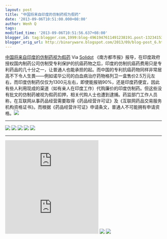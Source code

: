 ```yaml
---
layout: post
title: "中国将来自印度的仿制药视为假药"
date: '2013-09-06T10:51:00.000+08:00'
author: Wenh Q
tags:
modified_time: '2013-09-06T10:51:56.637+08:00'
blogger_id: tag:blogger.com,1999:blog-4961947611491238191.post-132341532901906815
blogger_orig_url: http://binaryware.blogspot.com/2013/09/blog-post_6.html
---
```

[
中国将来自印度的仿制药视为假药](http://solidot.org.feedsportal.com/c/33236/f/556826/s/30d1b13b/sc/24/l/0L0Ssolidot0Borg0Cstory0Dsid0F36323/story01.htm)
Via [Solidot](http://www.solidot.org/)
《南方都市报》报导，在印度政府授权国内制药公司仿制受专利保护的抗癌药物之后，印度的仿制抗癌药费用只是专利药品的几十分之一，让普通人也能承担的起。而中国的专利抗癌药物同样非常居高不下令人生畏——例如诺华公司的白血病治疗药物格列卫一盒售价2.5万元左右，而印度仿制药仅仅为1300元左右，即使能报销90%，还是印度药便宜，因此有些人利用现成的渠道（如有亲人在印度工作）代购廉价的印度仿制药。但这些没有批文的仿制药被视为假药扣押，相关代购人士也遭到逮捕。药监部门工作人员称，在互联网从事药品经营需要取得《药品经营许可证》及《互联网药品交易服务机构资格证书》。而根据《药品经营许可证》申请条文，普通人不可能拥有申请资格。![](http://solidot.org.feedsportal.com/c/33236/f/556826/s/30d1%20%20%20b13b/sc/24/mf.gif)
  --------------------------------------------------------------------------------------------------------------------------------------------------------------------------------------------------------------------------------------------------------------------------------------------------------------------------------------------------------------------------------------------------------------------------------------------------------------------------------------------------------------------------------------------------------------------------------------------------------------------------------------------------------------------------------------------------------------------------------------------------------------------------------------------------------------------------------------------------------------------------------------------------------------------------------------------------------------------------------------------------------------------------------------------------------------------------------------------------------------------------------------------------------------------------------------------------------------------------------------------------------------------------------------------------------------------------------------------------------------------------------------------------------------------------------------------------------------------------------------------------------------------- --
  [![](http://res3.feedsportal.com/social/twitter.png)](http://share.feedsportal.com/share/twitter/?u=http%3A%2F%2Fwww.solidot.org%2Fstory%3Fsid%3D36323&t=%E4%B8%AD%E5%9B%BD%E5%B0%86%E6%9D%A5%E8%87%AA%E5%8D%B0%E5%BA%A6%E7%9A%84%E4%BB%BF%E5%88%B6%E8%8D%AF%E8%A7%86%E4%B8%BA%E5%81%87%E8%8D%AF) [![](http://res3.feedsportal.com/social/facebook.png)](http://share.feedsportal.com/share/facebook/?u=http%3A%2F%2Fwww.solidot.org%2Fstory%3Fsid%3D36323&t=%E4%B8%AD%E5%9B%BD%E5%B0%86%E6%9D%A5%E8%87%AA%E5%8D%B0%E5%BA%A6%E7%9A%84%E4%BB%BF%E5%88%B6%E8%8D%AF%E8%A7%86%E4%B8%BA%E5%81%87%E8%8D%AF) [![](http://res3.feedsportal.com/social/linkedin.png)](http://share.feedsportal.com/share/linkedin/?u=http%3A%2F%2Fwww.solidot.org%2Fstory%3Fsid%3D36323&t=%E4%B8%AD%E5%9B%BD%E5%B0%86%E6%9D%A5%E8%87%AA%E5%8D%B0%E5%BA%A6%E7%9A%84%E4%BB%BF%E5%88%B6%E8%8D%AF%E8%A7%86%E4%B%20%20%208%BA%E5%81%87%E8%8D%AF) [![](http://res3.feedsportal.com/social/googleplus.png)](http://share.feedsportal.com/share/gplus/?u=http%3A%2F%2Fwww.solidot.org%2Fstory%3Fsid%3D36323&t=%E4%B8%AD%E5%9B%BD%E5%B0%86%E6%9D%A5%E8%87%AA%E5%8D%B0%E5%BA%A6%E7%9A%84%E4%BB%BF%E5%88%B6%E8%8D%AF%E8%A7%86%E4%B8%BA%E5%81%87%E8%8D%AF) [![](http://res3.feedsportal.com/social/email.png)](http://share.feedsportal.com/share/email/?u=http%3A%2F%2Fwww.solidot.org%2Fstory%3Fsid%3D36323&t=%E4%B8%AD%E5%9B%BD%E5%B0%86%E6%9D%A5%E8%87%AA%E5%8D%B0%E5%BA%A6%E7%9A%84%E4%BB%BF%E5%88%B6%E8%8D%AF%E8%A7%86%E4%B8%BA%E5%81%87%E8%8D%AF)   
  --------------------------------------------------------------------------------------------------------------------------------------------------------------------------------------------------------------------------------------------------------------------------------------------------------------------------------------------------------------------------------------------------------------------------------------------------------------------------------------------------------------------------------------------------------------------------------------------------------------------------------------------------------------------------------------------------------------------------------------------------------------------------------------------------------------------------------------------------------------------------------------------------------------------------------------------------------------------------------------------------------------------------------------------------------------------------------------------------------------------------------------------------------------------------------------------------------------------------------------------------------------------------------------------------------------------------------------------------------------------------------------------------------------------------------------------------------------------------------------------------------------------- --



[![](http://da.feedsportal.com/r/173608355066/u/49/f/%20%20%20556826/c/33236/s/30d1b13b/a2.img)](http://da.feedsportal.com/r/173608355066/u/49/f/556826/c/33236/s/30d1b13b/a2.htm)![](http://pi.feedsportal.com/r/173608355066/u/49/f/556826/c/33236/s/30d1b13b/a2t.img)
[![](http://feeds.feedburner.com/~ff/solidot?d=yIl2AUoC8zA)](http://feeds.feedburner.com/~ff/solidot?a=lFF6NrbCOkI:kh5cF75x6rU:yIl2AUoC8zA)
[![](http://feeds.feedburner.com/~ff/solidot?d=7Q72WNTAKBA)](http://feeds.feedburner.com/~ff/solidot?a=lFF6NrbCOkI:kh5cF75x6rU:7Q72WNTAKBA)
